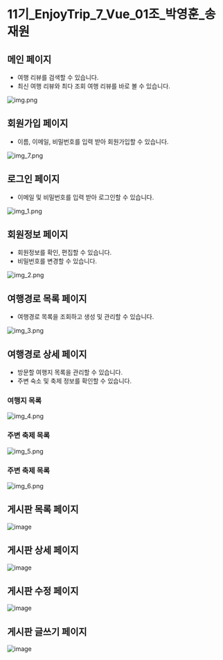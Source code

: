 # 11기_EnjoyTrip_7_Vue_01조_박영훈_송재원

## 메인 페이지
- 여행 리뷰를 검색할 수 있습니다.
- 최신 여행 리뷰와 최다 조회 여행 리뷰를 바로 볼 수 있습니다.

![img.png](img.png)

## 회원가입 페이지
- 이름, 이메일, 비밀번호를 입력 받아 회원가입할 수 있습니다.

![img_7.png](img_7.png)

## 로그인 페이지
- 이메일 및 비밀번호를 입력 받아 로그인할 수 있습니다.

![img_1.png](img_1.png)

## 회원정보 페이지
- 회원정보를 확인, 편집할 수 있습니다.
- 비밀번호를 변경할 수 있습니다.

![img_2.png](img_2.png)

## 여행경로 목록 페이지
- 여행경로 목록을 조회하고 생성 및 관리할 수 있습니다.

![img_3.png](img_3.png)

## 여행경로 상세 페이지
- 방문할 여행지 목록을 관리할 수 있습니다.
- 주변 숙소 및 축제 정보를 확인할 수 있습니다.

### 여행지 목록
![img_4.png](img_4.png)
### 주변 축제 목록
![img_5.png](img_5.png)
### 주변 축제 목록
![img_6.png](img_6.png)

## 게시판 목록 페이지
![image](img/boardList.png)
## 게시판 상세 페이지
![image](img/boardDetail.png)
## 게시판 수정 페이지
![image](img/boardUpdate.png)
## 게시판 글쓰기 페이지
![image](img/boardInsert.png)

